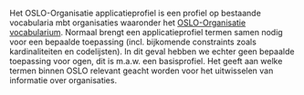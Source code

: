 Het OSLO-Organisatie applicatieprofiel is een profiel op bestaande vocabularia mbt organisaties waaronder het 
[OSLO-Organisatie vocabularium](http://data.vlaanderen.be/ns/organisatie).
Normaal brengt een applicatieprofiel termen samen nodig voor een bepaalde toepassing 
(incl. bijkomende constraints zoals kardinaliteiten en codelijsten). In dit geval hebben we echter geen bepaalde 
toepassing voor ogen, dit is m.a.w. een basisprofiel. Het geeft aan welke termen binnen OSLO relevant geacht worden voor 
het uitwisselen van informatie over organisaties.
